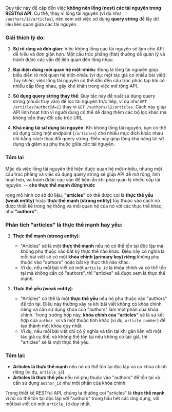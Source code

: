

Quy tắc này đề cập đến việc **không nên lồng (nest) các tài nguyên trong RESTful API**. Cụ thể, thay vì lồng tài nguyên (ví dụ như `/authors/12/articles`), nên xem xét việc sử dụng **query string** để lấy dữ liệu liên quan giữa các tài nguyên.

### Giải thích lý do:

1. **Sự rõ ràng và đơn giản**: Việc không lồng các tài nguyên sẽ làm cho API dễ hiểu và đơn giản hơn. Một cấu trúc phẳng (flat) thường dễ quản lý và tránh được các vấn đề liên quan đến lồng nhau.
    
2. **Đại diện đúng mối quan hệ một-nhiều**: Đúng là lồng tài nguyên giúp biểu diễn rõ mối quan hệ một-nhiều (ví dụ: một tác giả có nhiều bài viết). Tuy nhiên, việc lồng tài nguyên có thể dẫn đến cấu trúc phức tạp khi có nhiều cấp lồng nhau, gây khó khăn trong việc mở rộng API.
    
3. **Sử dụng query string thay thế**: Quy tắc này đề xuất sử dụng query string (chuỗi truy vấn) để lọc tài nguyên trực tiếp, ví dụ như `GET /articles?authorId=12` thay vì `GET /authors/12/articles`. Cách này giúp API linh hoạt hơn vì người dùng có thể dễ dàng thêm các bộ lọc khác mà không cần thay đổi cấu trúc URL.
    
4. **Khả năng tái sử dụng tài nguyên**: Khi không lồng tài nguyên, bạn có thể sử dụng cùng một endpoint (`/articles`) cho nhiều mục đích khác nhau chỉ bằng cách thay đổi query string. Điều này giúp tăng khả năng tái sử dụng và giảm sự phụ thuộc giữa các tài nguyên.
    

### Tóm lại

Mặc dù việc lồng tài nguyên thể hiện được quan hệ một-nhiều, nhưng một cấu trúc phẳng và việc sử dụng query string sẽ giúp API dễ mở rộng, linh hoạt hơn, và tránh được các vấn đề tiềm ẩn khi phải quản lý nhiều cấp tài nguyên.
-- **cho thực thể mạnh đứng trước**



rong mô hình cơ sở dữ liệu, **"articles"** có thể được coi là **thực thể yếu (weak entity)** hoặc **thực thể mạnh (strong entity)** tùy thuộc vào cách nó được thiết kế trong hệ thống và mối quan hệ của nó với các thực thể khác, như **"authors"**.

### Phân tích "articles" là thực thể mạnh hay yếu:

1. **Thực thể mạnh (strong entity)**:
    
    - "Articles" sẽ là một **thực thể mạnh** nếu nó có thể tồn tại độc lập mà không phụ thuộc vào bất kỳ thực thể nào khác. Điều này có nghĩa là mỗi bài viết sẽ có một **khóa chính (primary key) riêng** không phụ thuộc vào "authors" hoặc bất kỳ thực thể nào khác.
    - Ví dụ, nếu mỗi bài viết có một `article_id` là khóa chính và có thể tồn tại mà không cần có "authors", thì "articles" sẽ được xem là thực thể mạnh.
2. **Thực thể yếu (weak entity)**:
    
    - "Articles" có thể là một **thực thể yếu** nếu nó phụ thuộc vào "authors" để tồn tại. Điều này thường xảy ra khi bài viết không có khóa chính riêng và cần sử dụng khóa của "authors" làm một phần của khóa chính. Trong trường hợp này, **khóa chính của "articles"** sẽ là sự kết hợp của `author_id` và một thuộc tính khác (ví dụ, `article_number`) để tạo thành một khóa duy nhất.
    - Ví dụ, nếu mỗi bài viết chỉ có ý nghĩa và tồn tại khi gắn liền với một tác giả cụ thể, và không thể tồn tại nếu không có tác giả, thì "articles" sẽ là một thực thể yếu.

### Tóm lại:

- **Articles là thực thể mạnh** nếu nó có thể tồn tại độc lập và có khóa chính riêng (ví dụ, `article_id`).
- **Articles là thực thể yếu** nếu nó phụ thuộc vào "authors" để tồn tại và cần sử dụng `author_id` như một phần của khóa chính.

Trong thiết kế RESTful API, chúng ta thường coi "articles" là **thực thể mạnh** vì nó có thể tồn tại độc lập với "authors" trong hầu hết các ứng dụng, với mỗi bài viết có một `article_id` duy nhất.
